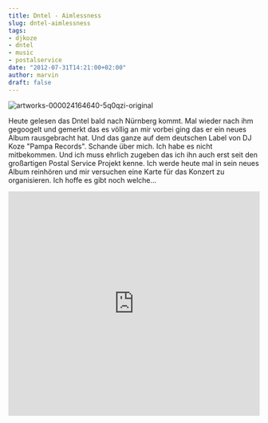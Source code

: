 ```yaml
---
title: Dntel - Aimlessness
slug: dntel-aimlessness
tags:
- djkoze
- dntel
- music
- postalservice
date: "2012-07-31T14:21:00+02:00"
author: marvin
draft: false
---
```

![artworks-000024164640-5q0qzi-original](/images/artworks-000024164640-5q0qzi-original.jpg)

Heute gelesen das Dntel bald nach Nürnberg kommt. Mal wieder nach ihm
gegoogelt und gemerkt das es völlig an mir vorbei ging das er ein neues
Album rausgebracht hat. Und das ganze auf dem deutschen Label von DJ
Koze "Pampa Records". Schande über mich. Ich habe es nicht mitbekommen.
Und ich muss ehrlich zugeben das ich ihn auch erst seit den großartigen
Postal Service Projekt kenne. Ich werde heute mal in sein neues Album
reinhören und mir versuchen eine Karte für das Konzert zu organisieren.
Ich hoffe es gibt noch welche...

<iframe width="100%" height="450" scrolling="no" frameborder="no" src="http://w.soundcloud.com/player/?url=http%3A%2F%2Fapi.soundcloud.com%2Fplaylists%2F2048133&amp;show_artwork=true"></iframe>